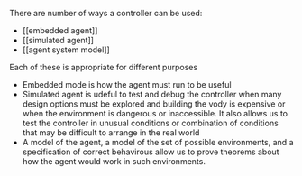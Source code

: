 There are number of ways a controller can be used:

- [[embedded agent]]
- [[simulated agent]]
- [[agent system model]]

Each of these is appropriate for different purposes
- Embedded mode is how the agent must run to be useful
- Simulated agent is udeful to test and debug the controller when many design options must be explored and building the vody is expensive or when the environment is dangerous or inaccessible. It also allows us to test the controller in unusual conditions or combination of conditions that may be difficult to arrange in the real world
- A model of the agent, a model of the set of possible environments, and a specification of correct behavirous allow us to prove theorems about how the agent would work in such environments.